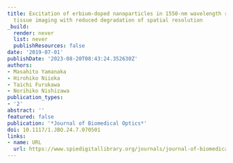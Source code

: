 ```yaml
---
title: Excitation of erbium-doped nanoparticles in 1550-nm wavelength region for deep
  tissue imaging with reduced degradation of spatial resolution
_build:
  render: never
  list: never
  publishResources: false
date: '2019-07-01'
publishDate: '2023-08-20T08:43:24.352630Z'
authors:
- Masahito Yamanaka
- Hirohiko Niioka
- Taichi Furukawa
- Norihiko Nishizawa
publication_types:
- '2'
abstract: ''
featured: false
publication: '*Journal of Biomedical Optics*'
doi: 10.1117/1.JBO.24.7.070501
links:
- name: URL
  url: https://www.spiedigitallibrary.org/journals/journal-of-biomedical-optics/volume-24/issue-07/070501/Excitation-of-erbium-doped-nanoparticles-in-1550-nm-wavelength-region/10.1117/1.JBO.24.7.070501.full
---
```


